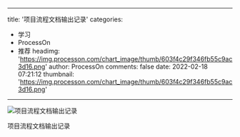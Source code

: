 
---
title: '项目流程文档输出记录'
categories: 
 - 学习
 - ProcessOn
 - 推荐
headimg: 'https://img.processon.com/chart_image/thumb/603f4c29f346fb55c9ac3d16.png'
author: ProcessOn
comments: false
date: 2022-02-18 07:21:12
thumbnail: 'https://img.processon.com/chart_image/thumb/603f4c29f346fb55c9ac3d16.png'
---

<div>   
<img class="thumb" alt="项目流程文档输出记录" src="https://img.processon.com/chart_image/thumb/603f4c29f346fb55c9ac3d16.png" referrerpolicy="no-referrer">
<p>项目流程文档输出记录</p>  
</div>
            